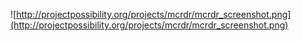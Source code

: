 ![http://projectpossibility.org/projects/mcrdr/mcrdr_screenshot.png](http://projectpossibility.org/projects/mcrdr/mcrdr_screenshot.png)